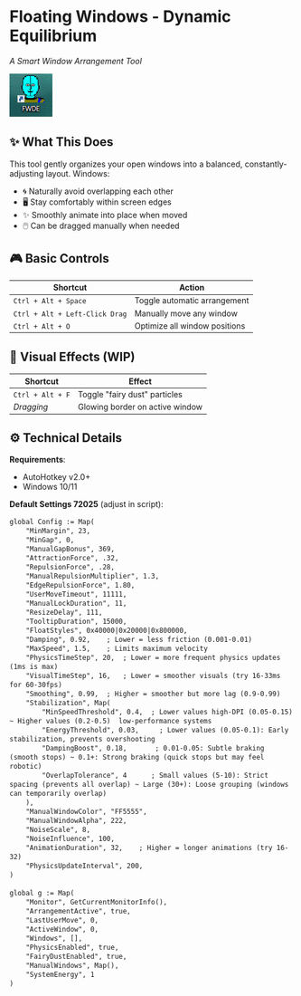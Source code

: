 # Floating Windows - Dynamic Equilibrium  
*A Smart Window Arrangement Tool*  

![Window Arrangement Visualization](https://github.com/Flalaski/FWDE/blob/ca69310d8c5f28540ddc644dd05b87b3b2d8b8d6/FWDEdesktop.png)

## ✨ What This Does  
This tool gently organizes your open windows into a balanced, constantly-adjusting layout. Windows:  
- 🌀 Naturally avoid overlapping each other  
- 🖥️ Stay comfortably within screen edges  
- ✨ Smoothly animate into place when moved  
- 🖱️ Can be dragged manually when needed  

## 🎮 Basic Controls  
| Shortcut | Action |
|----------|--------|
| `Ctrl + Alt + Space` | Toggle automatic arrangement |
| `Ctrl + Alt + Left-Click Drag` | Manually move any window | (MIGHT BE OUTDATED, KINDA CHUNKY & UNNECESSARY)
| `Ctrl + Alt + O` | Optimize all window positions |

## 🌈 Visual Effects  (WIP)
| Shortcut | Effect |
|----------|--------|
| `Ctrl + Alt + F` | Toggle "fairy dust" particles |
| *Dragging* | Glowing border on active window |

## ⚙️ Technical Details  
**Requirements**:  
- AutoHotkey v2.0+  
- Windows 10/11  

**Default Settings 72025** (adjust in script):  
```ahk
global Config := Map(
    "MinMargin", 23,
    "MinGap", 0,
    "ManualGapBonus", 369,
    "AttractionForce", .32,
    "RepulsionForce", .28,
    "ManualRepulsionMultiplier", 1.3,
    "EdgeRepulsionForce", 1.80,
    "UserMoveTimeout", 11111,
    "ManualLockDuration", 11,
    "ResizeDelay", 111,
    "TooltipDuration", 15000,
    "FloatStyles", 0x40000|0x20000|0x800000,
    "Damping", 0.92,    ; Lower = less friction (0.001-0.01)
    "MaxSpeed", 1.5,    ; Limits maximum velocity
    "PhysicsTimeStep", 20,  ; Lower = more frequent physics updates (1ms is max)
    "VisualTimeStep", 16,   ; Lower = smoother visuals (try 16-33ms for 60-30fps)
    "Smoothing", 0.99,  ; Higher = smoother but more lag (0.9-0.99)
    "Stabilization", Map(
        "MinSpeedThreshold", 0.4,  ; Lower values high-DPI (0.05-0.15) ~ Higher values (0.2-0.5)  low-performance systems
        "EnergyThreshold", 0.03,     ; Lower values (0.05-0.1): Early stabilization, prevents overshooting
        "DampingBoost", 0.18,       ; 0.01-0.05: Subtle braking (smooth stops) ~ 0.1+: Strong braking (quick stops but may feel robotic)
        "OverlapTolerance", 4      ; Small values (5-10): Strict spacing (prevents all overlap) ~ Large (30+): Loose grouping (windows can temporarily overlap)
    ),
    "ManualWindowColor", "FF5555",
    "ManualWindowAlpha", 222,
    "NoiseScale", 8,
    "NoiseInfluence", 100,
    "AnimationDuration", 32,    ; Higher = longer animations (try 16-32)
    "PhysicsUpdateInterval", 200,
)

global g := Map(
    "Monitor", GetCurrentMonitorInfo(),
    "ArrangementActive", true,
    "LastUserMove", 0,
    "ActiveWindow", 0,
    "Windows", [],
    "PhysicsEnabled", true,
    "FairyDustEnabled", true,
    "ManualWindows", Map(),
    "SystemEnergy", 1
)